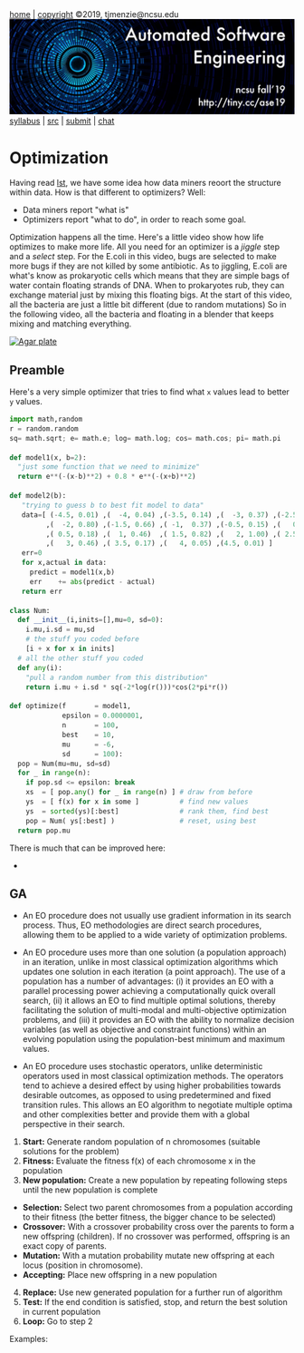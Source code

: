 <a name=top>&nbsp;<p> </a>
[home](http://tiny.cc/ase19#top) | 
[copyright](https://github.com/txt/ase19/blob/master/LICENSE.md#top) &copy;2019, tjmenzie&commat;ncsu.edu 
<br> [<img width=900 src="https://raw.githubusercontent.com/txt/ase19/master/etc/img/banner.png">](http://tiny.cc/ase19)<br> 
[syllabus](https://github.com/txt/ase19/blob/master/syllabus.md#top) | 
[src](http://menzies.us/fun) | 
[submit](http://tiny.cc/ase19give) | 
[chat](https://ase19.slack.com/) 



#   Optimization

Having read [lst](lsr.md), we have some idea how data miners reoort the structure within data.
How is that different to optimizers? Well:

- Data miners report "what is"
- Optimizers report "what to do",  in order to reach some goal.

Optimization happens all the time. Here's a little video show how life optimizes to make more life. All you need
for an optimizer is a _jiggle_ step and a _select_ step. For the E.coli in this video, bugs are selected to make more bugs if they are
not killed by some antibiotic. As to jiggling, E.coli are what's know as prokaryotic cells which means that they are simple bags of water contain floating strands of DNA. When to 
prokaryotes rub, they can exchange material just by mixing this floating bigs. 
At the start of this video, all the bacteria are just a little bit different (due to random mutations)
So in the following video, all the bacteria and floating in a blender that keeps mixing and matching
everything.

[![Agar plate](https://img.youtube.com/vi/plVk4NVIUh8/0.jpg)](https://www.youtube.com/watch?v=plVk4NVIUh8)

## Preamble

Here's a very simple optimizer that tries to find what `x` values
lead to better `y` values.

```python
import math,random
r = random.random
sq= math.sqrt; e= math.e; log= math.log; cos= math.cos; pi= math.pi

def model1(x, b=2):
  "just some function that we need to minimize"
  return e**(-(x-b)**2) + 0.8 * e**(-(x+b)**2)

def model2(b):
   "trying to guess b to best fit model to data"
   data=[ (-4.5, 0.01) ,(  -4, 0.04) ,(-3.5, 0.14) ,(  -3, 0.37) ,(-2.5, 0.66) 
         ,(  -2, 0.80) ,(-1.5, 0.66) ,( -1,  0.37) ,(-0.5, 0.15) ,(   0, 0.08) 
         ,( 0.5, 0.18) ,(  1, 0.46)  ,( 1.5, 0.82) ,(   2, 1.00) ,( 2.5, 0.82) 
         ,(   3, 0.46) ,( 3.5, 0.17) ,(   4, 0.05) ,(4.5, 0.01) ]
   err=0
   for x,actual in data:
     predict = model1(x,b)
     err    += abs(predict - actual)
   return err

class Num:
  def __init__(i,inits=[],mu=0, sd=0):
    i.mu,i.sd = mu,sd
    # the stuff you coded before
    [i + x for x in inits]
  # all the other stuff you coded
  def any(i):
    "pull a random number from this distribution"
    return i.mu + i.sd * sq(-2*log(r()))*cos(2*pi*r())

def optimize(f       = model1,
             epsilon = 0.0000001,
             n       = 100,
             best    = 10,
             mu      = -6,
             sd      = 100):
  pop = Num(mu=mu, sd=sd)
  for _ in range(n):
    if pop.sd <= epsilon: break
    xs  = [ pop.any() for _ in range(n) ] # draw from before
    ys  = [ f(x) for x in some ]          # find new values
    ys  = sorted(ys)[:best]               # rank them, find best
    pop = Num( ys[:best] )                # reset, using best 
  return pop.mu
```

There is much that can be improved here:

- 

## GA
- An EO procedure does not usually use gradient information in its
search process. Thus, EO methodologies are direct search procedures,
allowing them to be applied to a wide variety of optimization
problems.

- An EO procedure uses more than one solution (a population approach)
in an iteration, unlike in most classical optimization algorithms
which updates one solution in each iteration (a point approach).
The use of a population has a number of advantages: (i) it provides
an EO with a parallel processing power achieving a computationally
quick overall search, (ii) it allows an EO to find multiple optimal
solutions, thereby facilitating the solution of multi-modal and
multi-objective optimization problems, and (iii) it provides an EO
with the ability to normalize decision variables (as well as objective
and constraint functions) within an evolving population using the
population-best minimum and maximum values.

- An EO procedure uses stochastic operators, unlike deterministic
operators used in most classical optimization methods. The operators
tend to achieve a desired effect by using higher probabilities
towards desirable outcomes, as opposed to using predetermined and
fixed transition rules. This allows an EO algorithm to negotiate
multiple optima and other complexities better and provide them with
a global perspective in their search.


1. **Start:** Generate random population of n chromosomes (suitable solutions for the problem)
2. **Fitness:** Evaluate the fitness f(x) of each chromosome x in the population
3. **New population:** Create a new population by repeating following steps until the new population is complete
  - **Selection:** Select two parent chromosomes from a population according to their fitness (the better fitness, the bigger chance to be selected)
  - **Crossover:** With a crossover probability cross over the parents to form a new offspring (children). If no crossover was performed, offspring is an exact copy of parents.
  - **Mutation:** With a mutation probability mutate new offspring at each locus (position in chromosome).
  - **Accepting:** Place new offspring in a new population
4. **Replace:** Use new generated population for a further run of algorithm
5. **Test:** If the end condition is satisfied, stop, and return the best solution in current population
6. **Loop:** Go to step 2


Examples:
